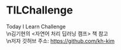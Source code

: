 # TILChallenge
Today I Learn Challenge  
\n김기현의 <자연어 처리 딥러닝 캠프> 책 참고  
\n저자 깃허브 주소: https://github.com/kh-kim  
